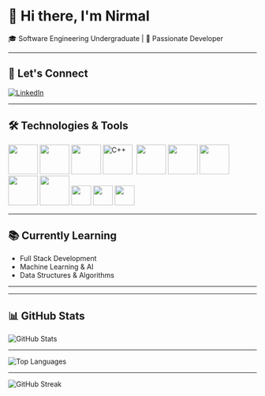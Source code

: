 # 👋 Hi there, I'm Nirmal  
🎓 Software Engineering Undergraduate | 🚀 Passionate Developer  


---

## 🤝 Let's Connect
[![LinkedIn](https://img.shields.io/badge/LinkedIn-blue?style=for-the-badge&logo=linkedin)](https://www.linkedin.com/in/nirmal-chamara-b248a5315/)

---


## 🛠️ Technologies & Tools

<p>
  <img src="https://cdn.jsdelivr.net/gh/devicons/devicon/icons/html5/html5-original.svg" width="60" height="60"/>
  <img src="https://cdn.jsdelivr.net/gh/devicons/devicon/icons/css3/css3-original.svg" width="60" height="60"/>
  <img src="https://cdn.jsdelivr.net/gh/devicons/devicon/icons/javascript/javascript-original.svg" width="60" height="60"/>
  <img src="https://cdn.jsdelivr.net/gh/devicons/devicon/icons/cplusplus/cplusplus-original.svg" title="C++" alt="C++" width="60" height="60"/>&nbsp;
  <img src="https://cdn.jsdelivr.net/gh/devicons/devicon/icons/bootstrap/bootstrap-original.svg" width="60" height="60"/>
  <img src="https://cdn.jsdelivr.net/gh/devicons/devicon/icons/react/react-original.svg" width="60" height="60"/>
  <img src="https://cdn.jsdelivr.net/gh/devicons/devicon/icons/nodejs/nodejs-original.svg" width="60" height="60"/>
  <img src="https://cdn.jsdelivr.net/gh/devicons/devicon/icons/python/python-original.svg" width="60" height="60"/>
  <img src="https://cdn.jsdelivr.net/gh/devicons/devicon/icons/java/java-original.svg" width="60" height="60"/>
  <img src="https://cdn.jsdelivr.net/gh/devicons/devicon/icons/photoshop/photoshop-plain.svg" width="40" height="40"/> 
  <img src="https://cdn.jsdelivr.net/gh/devicons/devicon/icons/premierepro/premierepro-original.svg" width="40" height="40"/> 
 
  <img src="https://cdn.jsdelivr.net/gh/devicons/devicon/icons/aftereffects/aftereffects-original.svg" width="40" height="40"/> 
</p>


---

## 📚 Currently Learning
- Full Stack Development 
- Machine Learning & AI
- Data Structures & Algorithms  

---


---

## 📊 GitHub Stats
![GitHub Stats](https://github-readme-stats.vercel.app/api?username=Nirmal-Chamara&show_icons=true&theme=radical)

---
![Top Languages](https://github-readme-stats.vercel.app/api/top-langs/?username=Nirmal-Chamara&layout=compact&theme=radical)

---
![GitHub Streak](https://streak-stats.demolab.com?user=Nirmal-Chamara&theme=radical)

